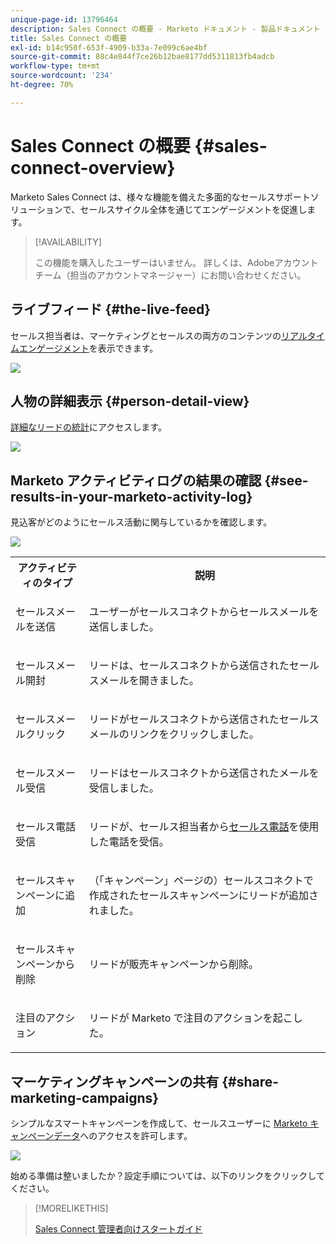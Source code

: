 ```yaml
---
unique-page-id: 13796464
description: Sales Connect の概要 - Marketo ドキュメント - 製品ドキュメント
title: Sales Connect の概要
exl-id: b14c950f-653f-4909-b33a-7e099c6ae4bf
source-git-commit: 88c4e844f7ce26b12bae8177dd5311813fb4adcb
workflow-type: tm+mt
source-wordcount: '234'
ht-degree: 70%

---
```


# Sales Connect の概要 {#sales-connect-overview}

Marketo Sales Connect は、様々な機能を備えた多面的なセールスサポートソリューションで、セールスサイクル全体を通じてエンゲージメントを促進します。

>[!AVAILABILITY]
>
>この機能を購入したユーザーはいません。 詳しくは、Adobeアカウントチーム（担当のアカウントマネージャー）にお問い合わせください。

## ライブフィード {#the-live-feed}

セールス担当者は、マーケティングとセールスの両方のコンテンツの[リアルタイムエンゲージメント](/help/marketo/product-docs/marketo-sales-connect/email/the-live-feed/live-feed-overview.md)を表示できます。

![](assets/engagement.jpg)

## 人物の詳細表示 {#person-detail-view}

[詳細なリードの統計](/help/marketo/product-docs/marketo-sales-connect/people/person-detail-view.md)にアクセスします。

![](assets/2018-05-11-at-3.28-pm.jpg)

## Marketo アクティビティログの結果の確認 {#see-results-in-your-marketo-activity-log}

見込客がどのようにセールス活動に関与しているかを確認します。

![](assets/2018-05-11-at-3.30-pm.jpg)

<table> 
 <tbody> 
  <tr> 
   <th>アクティビティのタイプ</th> 
   <th>説明</th> 
  </tr> 
  <tr> 
   <td><p>セールスメールを送信</p></td> 
   <td><p>ユーザーがセールスコネクトからセールスメールを送信しました。</p></td> 
  </tr> 
  <tr> 
   <td><p>セールスメール開封</p></td> 
   <td><p>リードは、セールスコネクトから送信されたセールスメールを開きました。</p></td> 
  </tr> 
  <tr> 
   <td><p>セールスメールクリック</p></td> 
   <td><p>リードがセールスコネクトから送信されたセールスメールのリンクをクリックしました。</p></td> 
  </tr> 
  <tr> 
   <td colspan="1"><p>セールスメール受信</p></td> 
   <td colspan="1"><p>リードはセールスコネクトから送信されたメールを受信しました。</p></td> 
  </tr> 
  <tr> 
   <td colspan="1"><p>セールス電話受信</p></td> 
   <td colspan="1"><p>リードが、セールス担当者から<a href="/help/marketo/product-docs/marketo-sales-connect/phone/sales-phone-overview.md" rel="nofollow">セールス電話</a>を使用した電話を受信。</p></td> 
  </tr> 
  <tr> 
   <td colspan="1"><p>セールスキャンペーンに追加</p></td> 
   <td colspan="1"><p>（「キャンペーン」ページの）セールスコネクトで作成されたセールスキャンペーンにリードが追加されました。</p></td> 
  </tr> 
  <tr> 
   <td colspan="1"><p>セールスキャンペーンから削除</p></td> 
   <td colspan="1"><p>リードが販売キャンペーンから削除。</p></td> 
  </tr> 
  <tr> 
   <td colspan="1"><p>注目のアクション</p></td> 
   <td colspan="1"><p>リードが Marketo で注目のアクションを起こした。</p></td> 
  </tr> 
 </tbody> 
</table>

## マーケティングキャンペーンの共有 {#share-marketing-campaigns}

シンプルなスマートキャンペーンを作成して、セールスユーザーに [Marketo キャンペーンデータ](/help/marketo/product-docs/marketo-sales-connect/marketo/make-a-campaign-visible-to-sales-connect-users.md)へのアクセスを許可します。

![](assets/campaign-is-requested.jpg)

始める準備は整いましたか？設定手順については、以下のリンクをクリックしてください。

>[!MORELIKETHIS]
>
>[Sales Connect 管理者向けスタートガイド](/help/marketo/product-docs/marketo-sales-connect/getting-started/getting-started-guide-for-sales-connect-admins.md)
